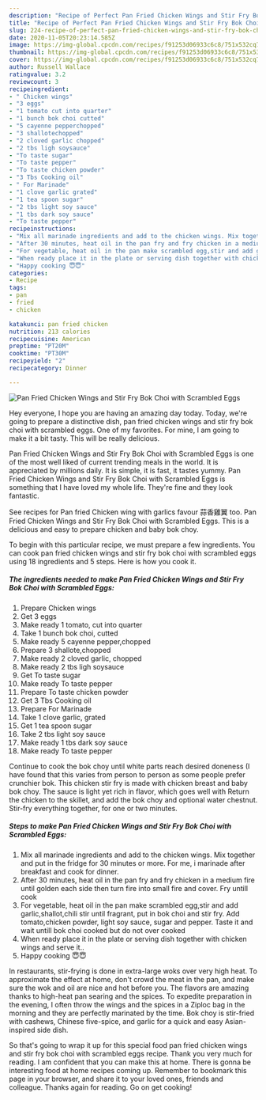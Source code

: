 ```yaml
---
description: "Recipe of Perfect Pan Fried Chicken Wings and Stir Fry Bok Choi with Scrambled Eggs"
title: "Recipe of Perfect Pan Fried Chicken Wings and Stir Fry Bok Choi with Scrambled Eggs"
slug: 224-recipe-of-perfect-pan-fried-chicken-wings-and-stir-fry-bok-choi-with-scrambled-eggs
date: 2020-11-05T20:23:14.585Z
image: https://img-global.cpcdn.com/recipes/f91253d06933c6c8/751x532cq70/pan-fried-chicken-wings-and-stir-fry-bok-choi-with-scrambled-eggs-recipe-main-photo.jpg
thumbnail: https://img-global.cpcdn.com/recipes/f91253d06933c6c8/751x532cq70/pan-fried-chicken-wings-and-stir-fry-bok-choi-with-scrambled-eggs-recipe-main-photo.jpg
cover: https://img-global.cpcdn.com/recipes/f91253d06933c6c8/751x532cq70/pan-fried-chicken-wings-and-stir-fry-bok-choi-with-scrambled-eggs-recipe-main-photo.jpg
author: Russell Wallace
ratingvalue: 3.2
reviewcount: 3
recipeingredient:
- " Chicken wings"
- "3 eggs"
- "1 tomato cut into quarter"
- "1 bunch bok choi cutted"
- "5 cayenne pepperchopped"
- "3 shallotechopped"
- "2 cloved garlic chopped"
- "2 tbs ligh soysauce"
- "To taste sugar"
- "To taste pepper"
- "To taste chicken powder"
- "3 Tbs Cooking oil"
- " For Marinade"
- "1 clove garlic grated"
- "1 tea spoon sugar"
- "2 tbs light soy sauce"
- "1 tbs dark soy sauce"
- "To taste pepper"
recipeinstructions:
- "Mix all marinade ingredients and add to the chicken wings. Mix together and put in the fridge for 30 minutes or more. For me, i marinade after breakfast and cook for dinner."
- "After 30 minutes, heat oil in the pan fry and fry chicken in a medium fire until golden each side then turn fire into small fire and cover. Fry untill cook"
- "For vegetable, heat oil in the pan make scrambled egg,stir and add garlic,shallot,chili stir until fragrant, put in bok choi and stir fry. Add tomato,chicken powder, light soy sauce, sugar and pepper. Taste it and wait untill bok choi cooked but do not over cooked"
- "When ready place it in the plate or serving dish together with chicken wings and serve it.."
- "Happy cooking 😇😇"
categories:
- Recipe
tags:
- pan
- fried
- chicken

katakunci: pan fried chicken 
nutrition: 213 calories
recipecuisine: American
preptime: "PT20M"
cooktime: "PT30M"
recipeyield: "2"
recipecategory: Dinner

---
```



![Pan Fried Chicken Wings and Stir Fry Bok Choi with Scrambled Eggs](https://img-global.cpcdn.com/recipes/f91253d06933c6c8/751x532cq70/pan-fried-chicken-wings-and-stir-fry-bok-choi-with-scrambled-eggs-recipe-main-photo.jpg)

Hey everyone, I hope you are having an amazing day today. Today, we're going to prepare a distinctive dish, pan fried chicken wings and stir fry bok choi with scrambled eggs. One of my favorites. For mine, I am going to make it a bit tasty. This will be really delicious.

Pan Fried Chicken Wings and Stir Fry Bok Choi with Scrambled Eggs is one of the most well liked of current trending meals in the world. It is appreciated by millions daily. It is simple, it is fast, it tastes yummy. Pan Fried Chicken Wings and Stir Fry Bok Choi with Scrambled Eggs is something that I have loved my whole life. They're fine and they look fantastic.

See recipes for Pan fried Chicken wing with garlics favour 蒜香雞翼 too. Pan Fried Chicken Wings and Stir Fry Bok Choi with Scrambled Eggs. This is a delicious and easy to prepare chicken and baby bok choy.


To begin with this particular recipe, we must prepare a few ingredients. You can cook pan fried chicken wings and stir fry bok choi with scrambled eggs using 18 ingredients and 5 steps. Here is how you cook it.

<!--inarticleads1-->

##### The ingredients needed to make Pan Fried Chicken Wings and Stir Fry Bok Choi with Scrambled Eggs:

1. Prepare  Chicken wings
1. Get 3 eggs
1. Make ready 1 tomato, cut into quarter
1. Take 1 bunch bok choi, cutted
1. Make ready 5 cayenne pepper,chopped
1. Prepare 3 shallote,chopped
1. Make ready 2 cloved garlic, chopped
1. Make ready 2 tbs ligh soysauce
1. Get To taste sugar
1. Make ready To taste pepper
1. Prepare To taste chicken powder
1. Get 3 Tbs Cooking oil
1. Prepare  For Marinade
1. Take 1 clove garlic, grated
1. Get 1 tea spoon sugar
1. Take 2 tbs light soy sauce
1. Make ready 1 tbs dark soy sauce
1. Make ready To taste pepper


Continue to cook the bok choy until white parts reach desired doneness (I have found that this varies from person to person as some people prefer crunchier bok. This chicken stir fry is made with chicken breast and baby bok choy. The sauce is light yet rich in flavor, which goes well with Return the chicken to the skillet, and add the bok choy and optional water chestnut. Stir-fry everything together, for one or two minutes. 

<!--inarticleads2-->

##### Steps to make Pan Fried Chicken Wings and Stir Fry Bok Choi with Scrambled Eggs:

1. Mix all marinade ingredients and add to the chicken wings. Mix together and put in the fridge for 30 minutes or more. For me, i marinade after breakfast and cook for dinner.
1. After 30 minutes, heat oil in the pan fry and fry chicken in a medium fire until golden each side then turn fire into small fire and cover. Fry untill cook
1. For vegetable, heat oil in the pan make scrambled egg,stir and add garlic,shallot,chili stir until fragrant, put in bok choi and stir fry. Add tomato,chicken powder, light soy sauce, sugar and pepper. Taste it and wait untill bok choi cooked but do not over cooked
1. When ready place it in the plate or serving dish together with chicken wings and serve it..
1. Happy cooking 😇😇


In restaurants, stir-frying is done in extra-large woks over very high heat. To approximate the effect at home, don&#39;t crowd the meat in the pan, and make sure the wok and oil are nice and hot before you. The flavors are amazing thanks to high-heat pan searing and the spices. To expedite preparation in the evening, I often throw the wings and the spices in a Ziploc bag in the morning and they are perfectly marinated by the time. Bok choy is stir-fried with cashews, Chinese five-spice, and garlic for a quick and easy Asian-inspired side dish. 

So that's going to wrap it up for this special food pan fried chicken wings and stir fry bok choi with scrambled eggs recipe. Thank you very much for reading. I am confident that you can make this at home. There is gonna be interesting food at home recipes coming up. Remember to bookmark this page in your browser, and share it to your loved ones, friends and colleague. Thanks again for reading. Go on get cooking!
